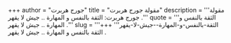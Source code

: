 +++
author = "جورج هربرت"
title = "مقولة جورج هربرت"
description = '''مقولة جورج هربرت: الثقة بالنفس و المهارة .. جيش لا يقهر .'''
quote = '''الثقة بالنفس و المهارة .. جيش لا يقهر .'''
slug = '''الثقة-بالنفس-و-المهارة--جيش-لا-يقهر'''
+++
الثقة بالنفس و المهارة .. جيش لا يقهر .
